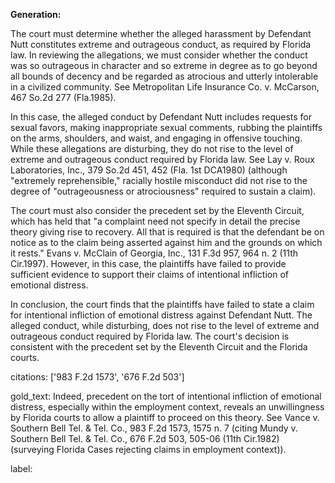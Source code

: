 **Generation:**



The court must determine whether the alleged harassment by Defendant Nutt constitutes extreme and outrageous conduct, as required by Florida law. In reviewing the allegations, we must consider whether the conduct was so outrageous in character and so extreme in degree as to go beyond all bounds of decency and be regarded as atrocious and utterly intolerable in a civilized community. See Metropolitan Life Insurance Co. v. McCarson, 467 So.2d 277 (Fla.1985).

In this case, the alleged conduct by Defendant Nutt includes requests for sexual favors, making inappropriate sexual comments, rubbing the plaintiffs on the arms, shoulders, and waist, and engaging in offensive touching. While these allegations are disturbing, they do not rise to the level of extreme and outrageous conduct required by Florida law. See Lay v. Roux Laboratories, Inc., 379 So.2d 451, 452 (Fla. 1st DCA1980) (although "extremely reprehensible," racially hostile misconduct did not rise to the degree of "outrageousness or atrociousness" required to sustain a claim).

The court must also consider the precedent set by the Eleventh Circuit, which has held that "a complaint need not specify in detail the precise theory giving rise to recovery. All that is required is that the defendant be on notice as to the claim being asserted against him and the grounds on which it rests." Evans v. McClain of Georgia, Inc., 131 F.3d 957, 964 n. 2 (11th Cir.1997). However, in this case, the plaintiffs have failed to provide sufficient evidence to support their claims of intentional infliction of emotional distress.

In conclusion, the court finds that the plaintiffs have failed to state a claim for intentional infliction of emotional distress against Defendant Nutt. The alleged conduct, while disturbing, does not rise to the level of extreme and outrageous conduct required by Florida law. The court's decision is consistent with the precedent set by the Eleventh Circuit and the Florida courts.



citations: ['983 F.2d 1573', '676 F.2d 503']

gold_text: Indeed, precedent on the tort of intentional infliction of emotional distress, especially within the employment context, reveals an unwillingness by Florida courts to allow a plaintiff to proceed on this theory. See Vance v. Southern Bell Tel. & Tel. Co., 983 F.2d 1573, 1575 n. 7 (citing Mundy v. Southern Bell Tel. & Tel. Co., 676 F.2d 503, 505-06 (11th Cir.1982) (surveying Florida Cases rejecting claims in employment context)).

label: 